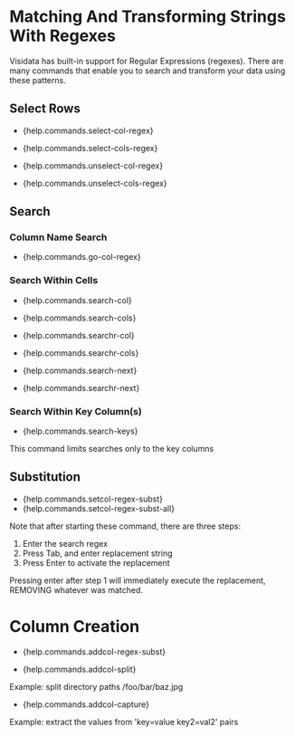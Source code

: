 # Matching And Transforming Strings With Regexes

Visidata has built-in support for Regular Expressions (regexes). There are many commands that enable you to search and transform your data using these patterns.


## Select Rows

- {help.commands.select-col-regex}
- {help.commands.select-cols-regex}

- {help.commands.unselect-col-regex}
- {help.commands.unselect-cols-regex}

## Search

### Column Name Search

- {help.commands.go-col-regex}

### Search Within Cells

- {help.commands.search-col}
- {help.commands.search-cols}

- {help.commands.searchr-col}
- {help.commands.searchr-cols}

- {help.commands.search-next}
- {help.commands.searchr-next}

### Search Within Key Column(s)

- {help.commands.search-keys}

This command limits searches only to the key columns

## Substitution

- {help.commands.setcol-regex-subst}
- {help.commands.setcol-regex-subst-all}

Note that after starting these command, there are three steps:
1. Enter the search regex
2. Press Tab, and enter replacement string
3. Press Enter to activate the replacement

Pressing enter after step 1 will immediately execute the replacement, REMOVING whatever was matched.

# Column Creation

- {help.commands.addcol-regex-subst}

- {help.commands.addcol-split}

Example: split directory paths  /foo/bar/baz.jpg

- {help.commands.addcol-capture}

Example: extract the values from 'key=value key2=val2' pairs



